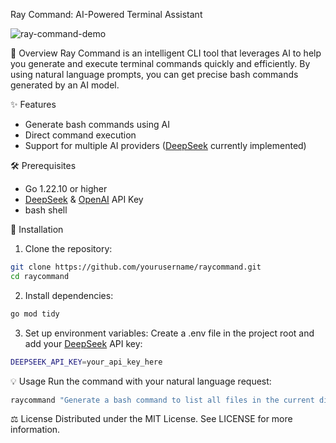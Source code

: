 Ray Command: AI-Powered Terminal Assistant

![ray-command-demo](doc/img/1.png)

🚀 Overview
Ray Command is an intelligent CLI tool that leverages AI to help you generate and execute terminal commands quickly and efficiently. By using natural language prompts, you can get precise bash commands generated by an AI model.

✨ Features
 - Generate bash commands using AI
 - Direct command execution
 - Support for multiple AI providers ([DeepSeek](http://deepseek.com/) currently implemented)


🛠 Prerequisites
 - Go 1.22.10 or higher
 - [DeepSeek](http://deepseek.com/) & [OpenAI](https://openai.com/) API Key
 - bash shell


🔧 Installation
1. Clone the repository:
```bash
git clone https://github.com/yourusername/raycommand.git
cd raycommand
```
2. Install dependencies:
```bash
go mod tidy
```
3. Set up environment variables: Create a .env file in the project root and add your [DeepSeek](http://deepseek.com/)  API key:
```bash
DEEPSEEK_API_KEY=your_api_key_here
```

💡 Usage
Run the command with your natural language request:
```bash
raycommand "Generate a bash command to list all files in the current directory"
```


⚖️ License
Distributed under the MIT License. See LICENSE for more information.
